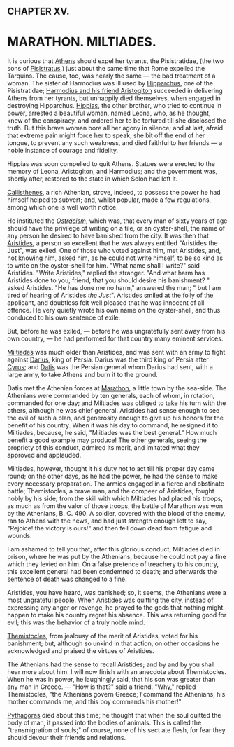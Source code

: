 ## CHAPTER XV.

# MARATHON. MILTIADES.

It is curious that [Athens](https://en.wikipedia.org/wiki/Athens) should expel her tyrants, the Pisistratidae, (the two sons of [Pisistratus](https://en.wikipedia.org/wiki/Pisistratus),) just about the same time that Rome expelled the Tarquins. The cause, too, was nearly the same — the bad treatment of a woman. The sister of Harmodius was ill used by [Hipparchus](https://en.wikipedia.org/wiki/Hipparchus_(brother_of_Hippias)), one of the Pisistratidae; [Harmodius and his friend Aristogiton](https://en.wikipedia.org/wiki/Harmodius_and_Aristogeiton) succeeded in delivering Athens from her tyrants, but unhappily died themselves, when engaged in destroying Hipparchus. [Hippias](https://en.wikipedia.org/wiki/Hippias_(tyrant)), the other brother, who tried to continue in power, arrested a beautiful woman, named Leona, who, as he thought, knew of the conspiracy, and ordered her to be tortured till she disclosed the truth. But this brave woman bore all her agony in silence; and at last, afraid that extreme pain might force her to speak, she bit off the end of her tongue, to prevent any such weakness, and died faithful to her friends — a noble instance of courage and fidelity.

Hippias was soon compelled to quit Athens. Statues were erected to the memory of Leona, Aristogiton, and Harmodius; and the government was, shortly after, restored to the state in which Solon had left it.

[Callisthenes](https://en.wikipedia.org/wiki/Cleisthenes), a rich Athenian, strove, indeed, to possess the power he had himself helped to subvert; and, whilst popular, made a few regulations, among which one is well worth notice.

He instituted the *[Ostracism](https://en.wikipedia.org/wiki/Ostracism)*, which was, that every man of sixty years of age should have the privilege of writing on a tile, or an oyster-shell, the name of any person he desired to have banished from the city. It was then that [Aristides](https://en.wikipedia.org/wiki/Aristides), a person so excellent that he was always entitled "Aristides the Just", was exiled. One of those who voted against him, met Aristides, and, not knowing him, asked him, as he could not write himself, to be so kind as to write on the oyster-shell for him. "What name shall I write?" said Aristides. "Write Aristides," replied the stranger. "And what harm has Aristides done to you, friend, that you should desire his banishment? " asked Aristides. "He has done me no harm," answered the man; " but I am tired of hearing of Aristides *the Just*". Aristides smiled at the folly of the applicant, and doubtless felt well pleased that he was innocent of all offence. He very quietly wrote his own name on the oyster-shell, and thus conduced to his own sentence of exile.

But, before he was exiled, — before he was ungratefully sent away from his own country, — he had performed for that country many eminent services.

[Miltiades](https://en.wikipedia.org/wiki/Miltiades) was much older than Aristides, and was sent with an army to fight against [Darius](https://en.wikipedia.org/wiki/Darius_the_Great), king of Persia. Darius was the third king of Persia after [Cyrus](https://en.wikipedia.org/wiki/Cyrus_the_Great); and [Datis](https://en.wikipedia.org/wiki/Datis) was the Persian general whom Darius had sent, with a large army, to take Athens and burn it to the ground.

Datis met the Athenian forces at [Marathon](https://en.wikipedia.org/wiki/Battle_of_Marathon), a little town by the sea-side. The Athenians were commanded by ten generals, each of whom, in rotation, commanded for one day; and Miltiades was obliged to take his turn with the others, although he was chief general. Aristides had sense enough to see the evil of such a plan, and generosity enough to give up his honors for the benefit of his country. When it was his day to command, he resigned it to Miitiades, because, he said, "Miitiades was the best general." How much benefit a good example may produce! The other generals, seeing the propriety of this conduct, admired its merit, and imitated what they approved and applauded.

Miltiades, however, thought it his duty not to act till his proper day came round; on the other days, as he had the power, he had the sense to make every necessary preparation. The armies engaged in a fierce and obstinate battle; Themistocles, a brave man, and the compeer of Aristides, fought nobly by his side; from the skill with which Miltiades had placed his troops, as much as from the valor of those troops, the battle of Marathon was won by the Athenians, B. C. 490. A soldier, covered with the blood of the enemy, ran to Athens with the news, and had just strength enough left to say, "Rejoice! the victory is ours!" and then fell down dead from fatigue and wounds.

I am ashamed to tell you that, after this glorious conduct, Miltiades died in prison, where he was put by the Athenians, because he could not pay a fine which they levied on him. On a false pretence of treachery to his country, this excellent general had been condemned to death; and afterwards the sentence of death was changed to a fine.

Aristides, you have heard, was banished; so, it seems, the Athenians were a most ungrateful people. When Aristides was quitting the city, instead of expressing any anger or revenge, he prayed to the gods that nothing might happen to make his country regret his absence. This was returning good for evil; this was the behavior of a truly noble mind.

[Themistocles](https://en.wikipedia.org/wiki/Themistocles), from jealousy of the merit of Aristides, voted for his banishment; but, although so unkind in that action, on other occasions he acknowledged and praised the virtues of Aristides.

The Athenians had the sense to recall Aristides; and by and by you shall hear more about him. I will now finish with an anecdote about Themistocles. When he was in power, he laughingly said, that his son was greater than any man in Greece. — "How is that?" said a friend. "Why," replied Themistocles, "the Athenians govern Greece; *I* command the Athenians; his mother commands me; and this boy commands his mother!"

[Pythagoras](https://en.wikipedia.org/wiki/Pythagoras) died about this time; he thought that when the soul quitted the body of man, it passed into the bodies of animals. This is called the "transmigration of souls;" of course, none of his sect ate flesh, for fear they should devour their friends and relations.
